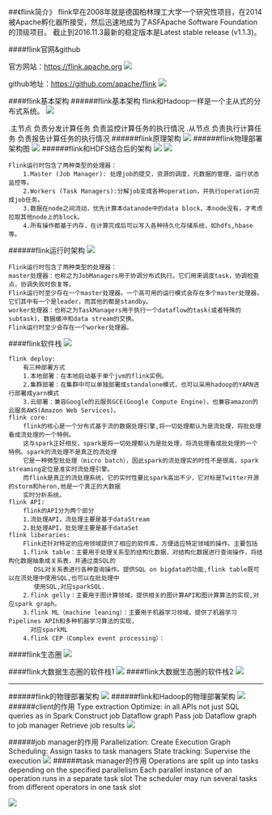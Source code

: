 ##《flink简介》
flink早在2008年就是德国柏林理工大学一个研究性项目，在2014被Apache孵化器所接受，然后迅速地成为了ASFApache Software Foundation的顶级项目。
截止到2016.11.3最新的稳定版本是Latest stable release (v1.1.3)。

####flink官网&github

官方网站：https://flink.apache.org
![](images/Snip20161103_6.png) 

github地址：https://github.com/apache/flink
![](images/Snip20161103_8.png) 

####flink基本架构
######flink基本架构
flink和Hadoop一样是一个主从式的分布式系统。
![](images/Snip20161103_9.png) 
>
.主节点
负责分发计算任务
负责监控计算任务的执行情况
.从节点
负责执行计算任务
负责报告计算任务的执行情况
######flink原理架构
![](images/Picture0.png) 
######flink物理部署架构图
![](images/Snip20161105_4.png) 
######flink和HDFS结合后的架构
![](images/Picture1.png) 
![](images/Snip20161105_5.png) 
```
Flink运行时包含了两种类型的处理器：
    1.Master (Job Manager): 处理job的提交，资源的调度，元数据的管理，运行状态监控等。
    2.Workers (Task Managers):分解job变成各种operation，并执行operation完成job任务。
    3.数据在node之间流动，优先计算本datanode中的data block，本node没有，才考虑拉取其他node上的block。
    4.所有操作都基于内存，在计算完成后可以写入各种持久化存储系统，如hdfs,hbase等。
```


 
 
######flink运行时架构
![](images/20161027406.png) 
>
```
Flink运行时包含了两种类型的处理器：
master处理器：也称之为JobManagers用于协调分布式执行。它们用来调度task，协调检查点，协调失败时恢复等。
Flink运行时至少存在一个master处理器。一个高可用的运行模式会存在多个master处理器，它们其中有一个是leader，而其他的都是standby。
worker处理器：也称之为TaskManagers用于执行一个dataflow的task(或者特殊的subtask)、数据缓冲和data stream的交换。
Flink运行时至少会存在一个worker处理器。
```

####flink软件栈
![](images/Snip20161103_10.png) 
```
flink deploy:
    有三种部署方式
    1.本地部署：在本地启动基于单个jvm的flink实例。
    2.集群部署：在集群中可以单独部署成standalone模式，也可以采用hadoop的YARN进行部署成yarn模式
    3.云部署：兼容Google的云服务GCE(Google Compute Engine)，也兼容amazon的云服务AWS(Amazon Web Services)。
flink core:
    flink的核心是一个分布式基于流的数据处理引擎,将一切处理都认为是流处理，将批处理看成流处理的一个特例。
    这与spark正好相反，spark是将一切处理都认为是批处理，将流处理看成批处理的一个特例。spark的流处理不是真正的流处理
    它是一种微型批处理（micro batch），因此spark的流处理实的时性不是很高，spark streaming定位是准实时流处理引擎。
    而flink是真正的流处理系统，它的实时性要比spark高出不少，它对标是Twitter开源的storm和heron,他是一个真正的大数据
    实时分析系统。
flink API: 
    flink的API分为两个部分
    1.流处理API，流处理主要是基于dataStream
    2.批处理API，批处理主要是基于dataSet
flink liberaries:    
    Flink还针对特定的应用领域提供了相应的软件库，方便适应特定领域的操作。主要包括
    1.flink table：主要用于处理关系型的结构化数据，对结构化数据进行查询操作，将结构化数据抽象成关系表，并通过类SQL的
       DSL对关系表进行各种查询操作。提供SQL on bigdata的功能,flink table既可以在流处理中使用SQL,也可以在批处理中
       使用SQL,对应sparkSQL.
    2.flink gelly：主要用于图计算领域，提供相关的图计算API和图计算算法的实现,对应spark graph。
    3.flink ML（machine leaning）：主要用于机器学习领域，提供了机器学习Pipelines APIh和多种机器学习算法的实现，
      对应sparkML
    4.flink CEP（Complex event processing）：
```

####flink生态圈
![](images/20150716204639_931.png) 


####flink大数据生态圈的软件栈1
![](images/Snip20161103_11.png) 
####flink大数据生态圈的软件栈2
![](images/Snip20161105_1.png) 

---
######flink的物理部署架构
![](images/Snip20161105_10.png)
######flink和Hadoop的物理部署架构
![](images/Snip20161105_9.png)
######client的作用
Type extraction
Optimize: in all APIs not just SQL queries as in Spark
Construct job Dataflow graph
Pass job Dataflow graph to job manager
Retrieve job results
![](images/Snip20161105_12.png)

######job manager的作用
Parallelization: Create Execution Graph
Scheduling: Assign tasks to task managers
State tracking: Supervise the execution
![](images/Snip20161105_13.png)
######task manager的作用
Operations are split up into tasks depending on the specified parallelism
Each parallel instance of an operation runs in a separate task slot
The scheduler may run several tasks from different operators in one task slot

![](images/Snip20161105_15.png)
